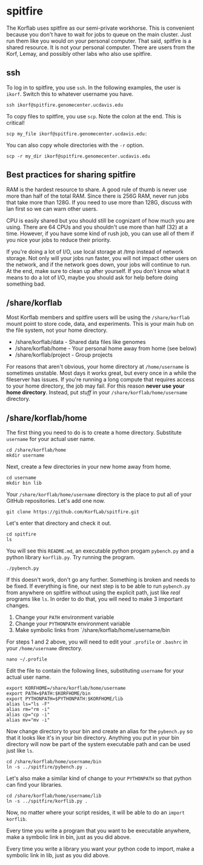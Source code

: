 spitfire
========

The Korflab uses spitfire as our semi-private workhorse. This is
convenient because you don't have to wait for jobs to queue on the main
cluster. Just run them like you would on your personal computer. That
said, spitfire is a shared resource. It is not your personal computer.
There are users from the Korf, Lemay, and possibly other labs who also
use spitfire.

## ssh ##

To log in to spitfire, you use `ssh`. In the following examples, the
user is `ikorf`. Switch this to whatever username you have.

	ssh ikorf@spitfire.genomecenter.ucdavis.edu

To copy files to spitfire, you use `scp`. Note the colon at the end.
This is critical!

	scp my_file ikorf@spitfire.genomecenter.ucdavis.edu:

You can also copy whole directories with the `-r` option.

	scp -r my_dir ikorf@spitfire.genomecenter.ucdavis.edu

## Best practices for sharing spitfire ##

RAM is the hardest resource to share. A good rule of thumb is never use
more than half of the total RAM. Since there is 256G RAM, never run jobs
that take more than 128G. If you need to use more than 128G, discuss
with Ian first so we can warn other users.

CPU is easily shared but you should still be cognizant of how much you
are using. There are 64 CPUs and you shouldn't use more than half (32)
at a time. However, if you have some kind of rush job, you can use all
of them if you nice your jobs to reduce their priority.

If you're doing a lot of I/O, use local storage at /tmp instead of
network storage. Not only will your jobs run faster, you will not impact
other users on the network, and if the network goes down, your jobs will
continue to run. At the end, make sure to clean up after yourself. If
you don't know what it means to do a lot of I/O, maybe you should ask
for help before doing something bad.

## /share/korflab ##

Most Korflab members and spitfire users will be using the
`/share/korflab` mount point to store code, data, and experiments. This
is your main hub on the file system, not your home directory.

+ /share/korflab/data - Shared data files like genomes
+ /share/korflab/home - Your personal home away from home (see below)
+ /share/korflab/project - Group projects

For reasons that aren't obvious, your home directory at `/home/username`
is sometimes unstable. Most days it works great, but every once in a
while the fileserver has issues. If you're running a long compute that
requires access to your home directory, the job may fail. For this
reason **never use your home directory**. Instead, put _stuff_ in your
`/share/korflab/home/username` directory.

## /share/korflab/home ##

The first thing you need to do is to create a home directory. Substitute
`username` for your actual user name.

	cd /share/korflab/home
	mkdir username

Next, create a few directories in your new home away from home.

	cd username
	mkdir bin lib

Your `/share/korflab/home/username` directory is the place to put all of
your GitHub repositories. Let's add one now.

	git clone https://github.com/KorfLab/spitfire.git

Let's enter that directory and check it out.

	cd spitfire
	ls

You will see this `README.md`, an executable python progam `pybench.py`
and a python library `korflib.py`. Try running the program.

	./pybench.py

If this doesn't work, don't go any further. Something is broken and
needs to be fixed. If everything is fine, our next step is to be able to
run `pybench.py` from anywhere on spitfire without using the explicit
path, just like _real_ programs like `ls`. In order to do that, you will
need to make 3 important changes.

1. Change your `PATH` environment variable
2. Change your `PYTHONPATH` environment variable
3. Make symbolic links from `/share/korflab/home/username/bin

For steps 1 and 2 above, you will need to edit your `.profile` or
`.bashrc` in your `/home/username` directory. 

	nano ~/.profile

Edit the file to contain the following lines, substituting `username`
for your actual user name.

	export KORFHOME=/share/korflab/home/username
	export PATH=$PATH:$KORFHOME/bin
	export PYTHONPATH=$PYTHONPATH:$KORFHOME/lib
	alias ls="ls -F"
	alias rm="rm -i"
	alias cp="cp -i"
	alias mv="mv -i"

Now change directory to your bin and create an alias for the
`pybench.py` so that it looks like it's in your bin directory. Anything
you put in your bin directory will now be part of the system executable
path and can be used just like `ls`.

	cd /share/korflab/home/username/bin
	ln -s ../spitfire/pybench.py .

Let's also make a similar kind of change to your `PYTHONPATH` so that
python can find your libraries.

	cd /share/korflab/home/username/lib
	ln -s ../spitfire/korflib.py .

Now, no matter where your script resides, it will be able to do an
`import korflib`.

Every time you write a program that you want to be executable anywhere,
make a symbolic link in bin, just as you did above.

Every time you write a library you want your python code to import, make
a symbolic link in lib, just as you did above.
